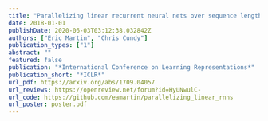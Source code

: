 ```yaml
---
title: "Parallelizing linear recurrent neural nets over sequence length"
date: 2018-01-01
publishDate: 2020-06-03T03:12:38.032842Z
authors: ["Eric Martin", "Chris Cundy"]
publication_types: ["1"]
abstract: ""
featured: false
publication: "*International Conference on Learning Representations*"
publication_short: "*ICLR*"
url_pdf: https://arxiv.org/abs/1709.04057
url_reviews: https://openreview.net/forum?id=HyUNwulC-
url_code: https://github.com/eamartin/parallelizing_linear_rnns
url_poster: poster.pdf
---
```


